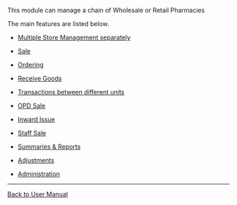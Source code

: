 This module can manage a chain of Wholesale or Retail Pharmacies

The main features are listed below.

* [Multiple Store Management separately](https://github.com/hmislk/hmis/wiki/Pharmacy-Multiple-Store-Management-separately)

* [Sale](https://github.com/hmislk/hmis/wiki/Pharmacy-Sale)

* [Ordering](https://github.com/hmislk/hmis/wiki/Pharmacy-Ordering)

* [Receive Goods](https://github.com/hmislk/hmis/wiki/Receive-Goods)

* [Transactions between different units](https://github.com/hmislk/hmis/wiki/Pharmacy-Transactions-between-different-units)

* [OPD Sale](https://github.com/hmislk/hmis/wiki/Pharmacy-OPD-Sale)

* [Inward Issue](https://github.com/hmislk/hmis/wiki/Pharmacy-Inward-Issue)

* [Staff Sale](https://github.com/hmislk/hmis/wiki/Pharmacy-Staff-Sale)

* [Summaries & Reports](https://github.com/hmislk/hmis/wiki/Pharmacy-Summaries-&-Reports)

* [Adjustments](https://github.com/hmislk/hmis/wiki/Pharmacy-Adjustments)

* [Administration](https://github.com/hmislk/hmis/wiki/Pharmacy-Administration)

***

[Back to User Manual](https://github.com/hmislk/hmis/wiki/User-Manual)